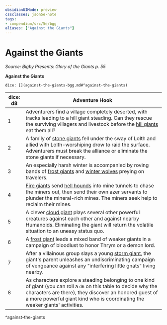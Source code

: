```yaml
---
obsidianUIMode: preview
cssclasses: json5e-note
tags:
- compendium/src/5e/bgg
aliases: ["Against the Giants"]
---
```

# Against the Giants
*Source: Bigby Presents: Glory of the Giants p. 55* 

**Against the Giants**

`dice: [](against-the-giants-bgg.md#^against-the-giants)`

| dice: d8 | Adventure Hook |
|----------|----------------|
| 1 | Adventurers find a village completely deserted, with tracks leading to a hill giant steading. Can they rescue the surviving villagers and livestock before the [hill giants](Mechanics/bestiary/giant/hill-giant.md) eat them all? |
| 2 | A family of [stone giants](Mechanics/bestiary/giant/stone-giant.md) fell under the sway of Lolth and allied with Lolth-worshiping drow to raid the surface. Adventurers must break the alliance or eliminate the stone giants if necessary. |
| 3 | An especially harsh winter is accompanied by roving bands of [frost giants](Mechanics/bestiary/giant/frost-giant.md) and [winter wolves](Mechanics/bestiary/monstrosity/winter-wolf.md) preying on travelers. |
| 4 | [Fire giants](Mechanics/bestiary/giant/fire-giant.md) send [hell hounds](Mechanics/bestiary/fiend/hell-hound.md) into mine tunnels to chase the miners out, then send their own azer servants to plunder the mineral-rich mines. The miners seek help to reclaim their mines. |
| 5 | A clever [cloud giant](Mechanics/bestiary/giant/cloud-giant.md) plays several other powerful creatures against each other and against nearby Humanoids. Eliminating the giant will return the volatile situation to an uneasy status quo. |
| 6 | A [frost giant](Mechanics/bestiary/giant/frost-giant.md) leads a mixed band of weaker giants in a campaign of bloodlust to honor Thrym or a demon lord. |
| 7 | After a villainous group slays a young [storm giant](Mechanics/bestiary/giant/storm-giant.md), the giant's parent unleashes an undiscriminating campaign of vengeance against any "interfering little gnats" living nearby. |
| 8 | As characters explore a steading belonging to one kind of giant (you can roll a `d6` on this table to decide why the characters are there), they discover an honored guest of a more powerful giant kind who is coordinating the weaker giants' activities. |
^against-the-giants